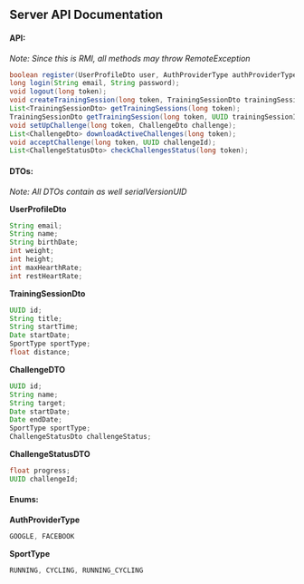 ## Server API Documentation

#### API:

_Note: Since this is RMI, all methods may throw RemoteException_

```java
boolean register(UserProfileDto user, AuthProviderType authProviderType);
long login(String email, String password);
void logout(long token);
void createTrainingSession(long token, TrainingSessionDto trainingSession);
List<TrainingSessionDto> getTrainingSessions(long token);
TrainingSessionDto getTrainingSession(long token, UUID trainingSessionId);
void setUpChallenge(long token, ChallengeDto challenge);
List<ChallengeDto> downloadActiveChallenges(long token);
void acceptChallenge(long token, UUID challengeId);
List<ChallengeStatusDto> checkChallengesStatus(long token);
```



#### DTOs:

_Note: All DTOs contain as well serialVersionUID_

**UserProfileDto** 

```java
String email;
String name;
String birthDate;
int weight;
int height;
int maxHearthRate;
int restHeartRate;
```



**TrainingSessionDto**

```java
UUID id;
String title;
String startTime;
Date startDate;
SportType sportType;
float distance;
```



**ChallengeDTO**

```java
UUID id;
String name;
String target;
Date startDate;
Date endDate;
SportType sportType;
ChallengeStatusDto challengeStatus;
```



**ChallengeStatusDTO**

```java
float progress;
UUID challengeId;
```



#### Enums:

**AuthProviderType**

```java
GOOGLE, FACEBOOK
```

**SportType**

```java
RUNNING, CYCLING, RUNNING_CYCLING
```